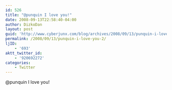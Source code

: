 ```yaml
---
id: 526
title: "@punquin I love you!"
date: 2008-09-13T22:58:40-04:00
author: DizkoDan
layout: post
guid: 'http://www.cyberjunx.com/blog/archives/2008/09/13/punquin-i-love-you-2/'
permalink: /2008/09/13/punquin-i-love-you-2/
ljID:
    - '693'
aktt_twitter_id:
    - '920692272'
categories:
    - Twitter
---
```


@punquin I love you!